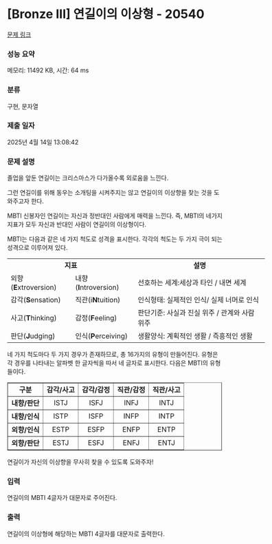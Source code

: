 # [Bronze III] 연길이의 이상형 - 20540 

[문제 링크](https://www.acmicpc.net/problem/20540) 

### 성능 요약

메모리: 11492 KB, 시간: 64 ms

### 분류

구현, 문자열

### 제출 일자

2025년 4월 14일 13:08:42

### 문제 설명

<p>졸업을 앞둔 연길이는 크리스마스가 다가올수록 외로움을 느낀다.</p>

<p>그런 연길이를 위해 동우는 소개팅을 시켜주지는 않고 연길이의 이상향을 찾는 것을 도와주고자 한다.</p>

<p>MBTI 신봉자인 연길이는 자신과 정반대인 사람에게 매력을 느낀다. 즉, MBTI의 네가지 지표가 모두 자신과 반대인 사람이 연길이의 이상형이다.</p>

<p>MBTI는 다음과 같은 네 가지 척도로 성격을 표시한다. 각각의 척도는 두 가지 극이 되는 성격으로 이루어져 있다.</p>

<table class="table table-bordered" style="width:600px;">
	<tbody>
		<tr>
			<td colspan="2" rowspan="1" style="text-align: center;"><strong>지표</strong></td>
			<td colspan="2" rowspan="1" style="text-align: center;"><strong>설명</strong></td>
		</tr>
		<tr>
			<td>외향(<strong>E</strong>xtroversion)</td>
			<td>내향(<strong>I</strong>ntroversion)</td>
			<td colspan="2" rowspan="1">선호하는 세계:세상과 타인 / 내면 세계</td>
		</tr>
		<tr>
			<td>감각(<strong>S</strong>ensation)</td>
			<td>직관(i<strong>N</strong>tuition)</td>
			<td colspan="2" rowspan="1">인식형태: 실제적인 인식/ 실제 너머로 인식</td>
		</tr>
		<tr>
			<td>사고(<strong>T</strong>hinking)</td>
			<td>감정(<strong>F</strong>eeling)</td>
			<td colspan="2" rowspan="1">판단기준: 사실과 진실 위주 / 관계와 사람 위주</td>
		</tr>
		<tr>
			<td>판단(<strong>J</strong>udging)</td>
			<td>인식(<strong>P</strong>erceiving)</td>
			<td colspan="2" rowspan="1">생활양식: 계획적인 생활 / 즉흥적인 생활</td>
		</tr>
	</tbody>
</table>

<p>네 가지 척도마다 두 가지 경우가 존재하므로, 총 16가지의 유형이 만들어진다. 유형은 각 경우를 나타내는 알파벳 한 글자씩을 따서 네 글자로 표시한다. 다음은 MBTI의 유형들이다.</p>

<table border="1" cellpadding="1" cellspacing="1" class="table table-bordered" style="width: 500px;">
	<tbody>
		<tr>
			<td style="text-align: center;"><strong>구분</strong></td>
			<td style="text-align: center;"><strong>감각/사고</strong></td>
			<td style="text-align: center;"><strong>감각/감정</strong></td>
			<td style="text-align: center;"><strong>직관/감정</strong></td>
			<td style="text-align: center;"><strong>직관/사고</strong></td>
		</tr>
		<tr>
			<td style="text-align: center;"><strong>내향/판단</strong></td>
			<td style="text-align: center;">ISTJ</td>
			<td style="text-align: center;">ISFJ</td>
			<td style="text-align: center;">INFJ</td>
			<td style="text-align: center;">INTJ</td>
		</tr>
		<tr>
			<td style="text-align: center;"><strong>내향/인식</strong></td>
			<td style="text-align: center;">ISTP</td>
			<td style="text-align: center;">ISFP</td>
			<td style="text-align: center;">INFP</td>
			<td style="text-align: center;">INTP</td>
		</tr>
		<tr>
			<td style="text-align: center;"><strong>외향/인식</strong></td>
			<td style="text-align: center;">ESTP</td>
			<td style="text-align: center;">ESFP</td>
			<td style="text-align: center;">ENFP</td>
			<td style="text-align: center;">ENTP</td>
		</tr>
		<tr>
			<td style="text-align: center;"><strong>외향/판단</strong></td>
			<td style="text-align: center;">ESTJ</td>
			<td style="text-align: center;">ESFJ</td>
			<td style="text-align: center;">ENFJ</td>
			<td style="text-align: center;">ENTJ</td>
		</tr>
	</tbody>
</table>

<p>연길이가 자신의 이상향을 무사히 찾을 수 있도록 도와주자!</p>

### 입력 

 <p>연길이의 MBTI 4글자가 대문자로 주어진다.</p>

### 출력 

 <p>연길이의 이상형에 해당하는 MBTI 4글자를  대문자로 출력한다.</p>

